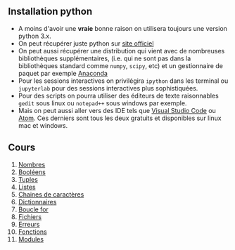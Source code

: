 ## Installation python

- A moins d'avoir une **vraie** bonne raison on utilisera toujours une version python 3.x.
- On peut récupérer juste python sur [site officiel](http://www.python.org)
- On peut aussi récupérer une distribution qui vient avec de nombreuses bibliothèques supplémentaires, (i.e. qui ne sont pas dans la bibliothèques standard comme `numpy`, `scipy`, etc) et un gestionnaire de paquet par exemple [Anaconda](https://www.anaconda.com/distribution/)
- Pour les sessions interactives on privilégira `ipython` dans les terminal ou `jupyterlab` pour des sessions interactives plus sophistiquées.
- Pour des scripts on pourra utiliser des éditeurs de texte raisonnables `gedit` sous linux ou `notepad++` sous windows par exemple.
- Mais on peut aussi aller vers des IDE tels que [Visual Studio Code](https://code.visualstudio.com/) ou [Atom](https://atom.io/). Ces derniers sont tous les deux gratuits et disponibles sur linux mac et windows.

## Cours

1. [Nombres](./nombres.md)
2. [Booléens](./logique.md)
3. [Tuples](./tuples.md)
4. [Listes](./listes.md)
5. [Chaines de caractères](./string.md)
6. [Dictionnaires](./dictionnaires.md)
7. [Boucle for](./boucle_for.md)
8. [Fichiers](./fichiers.md)
9. [Erreurs](./erreurs.md)
10. [Fonctions](./fonctions.md)
11. [Modules](./modules.md)
